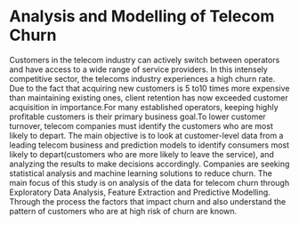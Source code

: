 # Analysis and Modelling of Telecom Churn

Customers in the telecom industry can actively switch between operators and have access to a wide range of service providers. In this intensely competitive sector, the telecoms industry experiences a high churn rate. Due to the fact that acquiring new customers is 5 to10 times more expensive than maintaining existing ones, client retention has now exceeded customer acquisition in importance.For many established operators, keeping highly profitable customers is their primary business goal.To lower customer turnover, telecom companies must identify the customers who are most likely to depart. The main objective is to look at customer-level data from a leading telecom business and prediction models to identify consumers most likely to depart(customers who are more likely to leave the service), and analyzing the results to make decisions accordingly. Companies are seeking statistical analysis and machine learning solutions to reduce churn. The main focus of this study is on analysis of the data for telecom churn through Exploratory Data Analysis, Feature Extraction and Predictive Modelling. Through the process the factors that impact churn and also understand the pattern of customers who are at high risk of churn are known.
